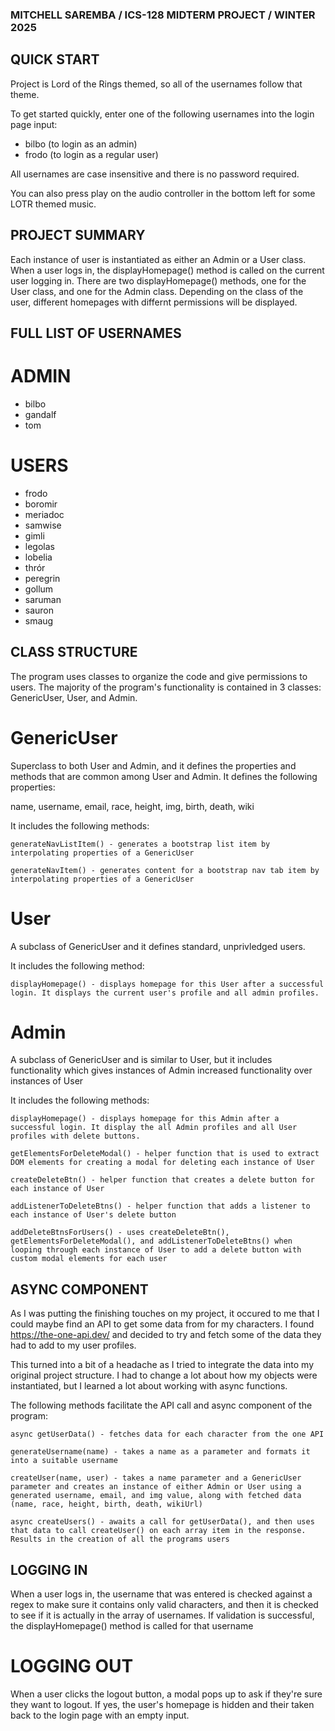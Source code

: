 ### MITCHELL SAREMBA / ICS-128 MIDTERM PROJECT / WINTER 2025

## QUICK START

Project is Lord of the Rings themed, so all of the usernames follow that theme.

To get started quickly, enter one of the following usernames into the login page input:

- bilbo (to login as an admin)
- frodo (to login as a regular user)

All usernames are case insensitive and there is no password required.

You can also press play on the audio controller in the bottom left for some LOTR themed music.

## PROJECT SUMMARY

Each instance of user is instantiated as either an Admin or a User class. When a user logs in, the displayHomepage() method is called on the current user logging in. There are two displayHomepage() methods, one for the User class, and one for the Admin class. Depending on the class of the user, different homepages with differnt permissions will be displayed.

## FULL LIST OF USERNAMES

# ADMIN

- bilbo
- gandalf
- tom

# USERS

- frodo
- boromir
- meriadoc
- samwise
- gimli
- legolas
- lobelia
- thrór
- peregrin
- gollum
- saruman
- sauron
- smaug

## CLASS STRUCTURE

The program uses classes to organize the code and give permissions to users. The majority of the program's functionality is contained in 3 classes: GenericUser, User, and Admin.

# GenericUser

Superclass to both User and Admin, and it defines the properties and methods that are common among User and Admin. It defines the following properties:

name, username, email, race, height, img, birth, death, wiki

It includes the following methods:

    generateNavListItem() - generates a bootstrap list item by interpolating properties of a GenericUser

    generateNavItem() - generates content for a bootstrap nav tab item by interpolating properties of a GenericUser

# User

A subclass of GenericUser and it defines standard, unprivledged users.

It includes the following method:

    displayHomepage() - displays homepage for this User after a successful login. It displays the current user's profile and all admin profiles.

# Admin

A subclass of GenericUser and is similar to User, but it includes functionality which gives instances of Admin increased functionality over instances of User

It includes the following methods:

    displayHomepage() - displays homepage for this Admin after a successful login. It display the all Admin profiles and all User profiles with delete buttons.

    getElementsForDeleteModal() - helper function that is used to extract DOM elements for creating a modal for deleting each instance of User

    createDeleteBtn() - helper function that creates a delete button for each instance of User

    addListenerToDeleteBtns() - helper function that adds a listener to each instance of User's delete button

    addDeleteBtnsForUsers() - uses createDeleteBtn(), getElementsForDeleteModal(), and addListenerToDeleteBtns() when looping through each instance of User to add a delete button with custom modal elements for each user

## ASYNC COMPONENT

As I was putting the finishing touches on my project, it occured to me that I could maybe find an API to get some data from for my characters. I found https://the-one-api.dev/ and decided to try and fetch some of the data they had to add to my user profiles.

This turned into a bit of a headache as I tried to integrate the data into my original project structure. I had to change a lot about how my objects were instantiated, but I learned a lot about working with async functions.

The following methods facilitate the API call and async component of the program:

    async getUserData() - fetches data for each character from the one API

    generateUsername(name) - takes a name as a parameter and formats it into a suitable username

    createUser(name, user) - takes a name parameter and a GenericUser parameter and creates an instance of either Admin or User using a generated username, email, and img value, along with fetched data (name, race, height, birth, death, wikiUrl)

    async createUsers() - awaits a call for getUserData(), and then uses that data to call createUser() on each array item in the response. Results in the creation of all the programs users

## LOGGING IN

When a user logs in, the username that was entered is checked against a regex to make sure it contains only valid characters, and then it is checked to see if it is actually in the array of usernames. If validation is successful, the displayHomepage() method is called for that username

# LOGGING OUT

When a user clicks the logout button, a modal pops up to ask if they're sure they want to logout. If yes, the user's homepage is hidden and their taken back to the login page with an empty input.
